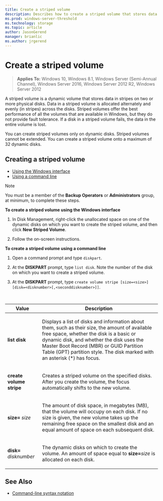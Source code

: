 ```yaml
---
title: Create a striped volume
description: Describes how to create a striped volume that stores data in stripes across two or more physical disks. 
ms.prod: windows-server-threshold 
ms.technology: storage 
ms.topic: article 
author: JasonGerend 
manager: brianlic 
ms.author: jrgerend 
---
```


# Create a striped volume

> **Applies To:** Windows 10, Windows 8.1, Windows Server (Semi-Annual Channel), Windows Server 2016, Windows Server 2012 R2, Windows Server 2012

A striped volume is a dynamic volume that stores data in stripes on two or more physical disks. Data in a striped volume is allocated alternately and evenly (in stripes) across the disks. Striped volumes offer the best performance of all the volumes that are available in Windows, but they do not provide fault tolerance. If a disk in a striped volume fails, the data in the entire volume is lost.

You can create striped volumes only on dynamic disks. Striped volumes cannot be extended. You can create a striped volume onto a maximum of 32 dynamic disks.

## Creating a striped volume


-   [Using the Windows interface](#BKMK_WINUI)
-   [Using a command line](#BKMK_CMD)

> [!NOTE]
> You must be a member of the **Backup Operators** or **Administrators** group, at minimum, to complete these steps.

<a id="BKMK_WINUI"></a>
**To create a striped volume using the Windows interface**
1.  In Disk Management, right-click the unallocated space on one of the dynamic disks on which you want to create the striped volume, and then click **New Striped Volume**.

2.  Follow the on-screen instructions.

<a id="BKMK_CMD"></a>
**To create a striped volume using a command line**

1.  Open a command prompt and type `diskpart`.

2.  At the **DISKPART** prompt, type `list disk`.  Note the number of the disk on which you want to create a striped volume.

3.  At the **DISKPART** prompt, type `create volume stripe [size=<size>] [disk=<disknumber>[,<seconddisknumber>]]`.

<br />

| Value | Description  |
| --- | --- |
| <p>**list disk**</p>  | <p>Displays a list of disks and information about them, such as their size, the amount of available free space, whether the disk is a basic or dynamic disk, and whether the disk uses the Master Boot Record (MBR) or GUID Partition Table (GPT) partition style. The disk marked with an asterisk (*) has focus.</p> |
| <p>**create volume stripe**</p> | <p>Creates a striped volume on the specified disks. After you create the volume, the focus automatically shifts to the new volume.</p> |
| <p>**size=** <em>size</em></p> | <p>The amount of disk space, in megabytes (MB), that the volume will occupy on each disk. If no size is given, the new volume takes up the remaining free space on the smallest disk and an equal amount of space on each subsequent disk.</p>  |
| <p>**disk=** <em>disknumber</em></p> | <p>The dynamic disks on which to create the volume. An amount of space equal to **size=**<em>size</em> is allocated on each disk.</p> |


## See Also

-   [Command-line syntax notation](https://technet.microsoft.com/library/cc742449(v=ws.11).aspx)



